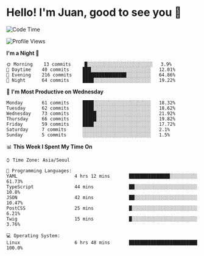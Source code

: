 # Hello! I'm Juan, good to see you 👋

<!--
**Y-k-Y/Y-k-Y** is a ✨ _special_ ✨ repository because its `README.md` (this file) appears on your GitHub profile.

Here are some ideas to get you started:

- 🔭 I’m currently working on ...
- 🌱 I’m currently learning ...
- 👯 I’m looking to collaborate on ...
- 🤔 I’m looking for help with ...
- 💬 Ask me about ...
- 📫 How to reach me: ...
- 😄 Pronouns: ...
- ⚡ Fun fact: ...
-->
<!--
![Profile views](https://gpvc.arturio.dev/Y-k-Y)

[![Omid Nikrah StackOverflow](https://github-readme-stackoverflow.vercel.app/?userID=9517076)](https://stackoverflow.com/users/9517076/i-have-10-fingers)
-->

<!--START_SECTION:waka-->
![Code Time](http://img.shields.io/badge/Code%20Time-0%20secs-blue)

![Profile Views](http://img.shields.io/badge/Profile%20Views-0-blue)

**I'm a Night 🦉** 

```text
🌞 Morning    13 commits     █░░░░░░░░░░░░░░░░░░░░░░░░   3.9% 
🌆 Daytime    40 commits     ███░░░░░░░░░░░░░░░░░░░░░░   12.01% 
🌃 Evening    216 commits    ████████████████░░░░░░░░░   64.86% 
🌙 Night      64 commits     ████░░░░░░░░░░░░░░░░░░░░░   19.22%

```
📅 **I'm Most Productive on Wednesday** 

```text
Monday       61 commits     ████░░░░░░░░░░░░░░░░░░░░░   18.32% 
Tuesday      62 commits     ████░░░░░░░░░░░░░░░░░░░░░   18.62% 
Wednesday    73 commits     █████░░░░░░░░░░░░░░░░░░░░   21.92% 
Thursday     66 commits     █████░░░░░░░░░░░░░░░░░░░░   19.82% 
Friday       59 commits     ████░░░░░░░░░░░░░░░░░░░░░   17.72% 
Saturday     7 commits      ░░░░░░░░░░░░░░░░░░░░░░░░░   2.1% 
Sunday       5 commits      ░░░░░░░░░░░░░░░░░░░░░░░░░   1.5%

```


📊 **This Week I Spent My Time On** 

```text
⌚︎ Time Zone: Asia/Seoul

💬 Programming Languages: 
YAML                     4 hrs 12 mins       ███████████████░░░░░░░░░░   61.73% 
TypeScript               44 mins             ██░░░░░░░░░░░░░░░░░░░░░░░   10.8% 
JSON                     42 mins             ██░░░░░░░░░░░░░░░░░░░░░░░   10.47% 
PostCSS                  25 mins             █░░░░░░░░░░░░░░░░░░░░░░░░   6.21% 
Twig                     15 mins             █░░░░░░░░░░░░░░░░░░░░░░░░   3.76%

💻 Operating System: 
Linux                    6 hrs 48 mins       █████████████████████████   100.0%

```


<!--END_SECTION:waka-->
